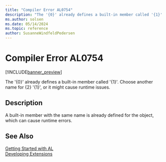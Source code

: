 ```yaml
---
title: "Compiler Error AL0754"
description: "The '{0}' already defines a built-in member called '{1}'."
ms.author: solsen
ms.date: 05/14/2024
ms.topic: reference
author: SusanneWindfeldPedersen
---
```

[//]: # (START>DO_NOT_EDIT)
[//]: # (IMPORTANT:Do not edit any of the content between here and the END>DO_NOT_EDIT.)
[//]: # (Any modifications should be made in the .xml files in the ModernDev repo.)
# Compiler Error AL0754

[!INCLUDE[banner_preview](../includes/banner_preview.md)]

The '{0}' already defines a built-in member called '{1}'. Choose another name for {2} '{1}', or it might cause runtime issues.


## Description
A built-in member with the same name is already defined for the object, which can cause runtime errors.  

[//]: # (IMPORTANT: END>DO_NOT_EDIT)
## See Also  
[Getting Started with AL](../devenv-get-started.md)  
[Developing Extensions](../devenv-dev-overview.md)  
